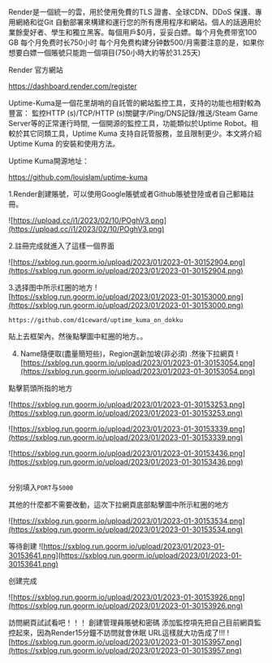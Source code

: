 Render是一個統一的雲，用於使用免費的TLS 證書、全球CDN、DDoS 保護、專用網絡和從Git 自動部署來構建和運行您的所有應用程序和網站。個人的話適用於業餘愛好者、學生和獨立黑客。每個用戶$0月，妥妥白嫖。每个月免费带宽100 GB 每个月免费时长750小时 每个月免费构建分钟数500/月需要注意的是，如果你想要白嫖一個賬號只能跑一個項目(750小時大約等於31.25天)

Render  官方網站

https://dashboard.render.com/register

Uptime-Kuma是一個花里胡哨的自託管的網站監控工具，支持的功能也相對較為豐富： 監控HTTP (s)/TCP/HTTP (s)關鍵字/Ping/DNS記錄/推送/Steam Game Server等的正常運行時間, 一個開源的監控工具，功能類似於Uptime Robot。相較於其它同類工具，Uptime Kuma 支持自託管服務，並且限制更少。本文將介紹Uptime Kuma 的安裝和使用方法。

Uptime Kuma開源地址：

https://github.com/louislam/uptime-kuma

1.Render創建賬號，可以使用Google賬號或者Github賬號登陸或者自己郵箱註冊。

![https://upload.cc/i1/2023/02/10/POghV3.png](https://upload.cc/i1/2023/02/10/POghV3.png)

2.註冊完成就進入了這樣一個界面

![https://sxblog.run.goorm.io/upload/2023/01/2023-01-30152904.png](https://sxblog.run.goorm.io/upload/2023/01/2023-01-30152904.png)

3.选择图中所示红圈的地方
![https://sxblog.run.goorm.io/upload/2023/01/2023-01-30153000.png](https://sxblog.run.goorm.io/upload/2023/01/2023-01-30153000.png)

<pre><code class="language-bash">https://github.com/d1ceward/uptime_kuma_on_dokku
</code></pre>
<p>貼上去框架內，然後點擊圖中紅圈的地方。。

4. Name隨便取(盡量簡短些)，Region選新加坡(非必須) .然後下拉網頁
![https://sxblog.run.goorm.io/upload/2023/01/2023-01-30153054.png](https://sxblog.run.goorm.io/upload/2023/01/2023-01-30153054.png)

點擊箭頭所指的地方

![https://sxblog.run.goorm.io/upload/2023/01/2023-01-30153253.png](https://sxblog.run.goorm.io/upload/2023/01/2023-01-30153253.png)

![https://sxblog.run.goorm.io/upload/2023/01/2023-01-30153339.png](https://sxblog.run.goorm.io/upload/2023/01/2023-01-30153339.png)

![https://sxblog.run.goorm.io/upload/2023/01/2023-01-30153436.png](https://sxblog.run.goorm.io/upload/2023/01/2023-01-30153436.png)

<br />
分别填入<code>PORT</code>与<code>5000</code></p>

其他的什麼都不需要改動，這次下拉網頁底部點擊圖中所示紅圈的地方

![https://sxblog.run.goorm.io/upload/2023/01/2023-01-30153534.png](https://sxblog.run.goorm.io/upload/2023/01/2023-01-30153534.png)

等待創建
![https://sxblog.run.goorm.io/upload/2023/01/2023-01-30153641.png](https://sxblog.run.goorm.io/upload/2023/01/2023-01-30153641.png)

创建完成

![https://sxblog.run.goorm.io/upload/2023/01/2023-01-30153926.png](https://sxblog.run.goorm.io/upload/2023/01/2023-01-30153926.png)

訪問網頁試試看吧！！！ 創建管理員賬號和密碼 添加監控項先把自己目前網頁監控起來，因為Render15分鐘不訪問就會休眠 URL這樣就大功告成了!!!
![https://sxblog.run.goorm.io/upload/2023/01/2023-01-30153957.png](https://sxblog.run.goorm.io/upload/2023/01/2023-01-30153957.png)
